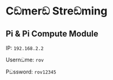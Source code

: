 # Cඞmerඞ Streඞming
## Pi & Pi Compute Module
IP: `192.168.2.2`

Usernඞme: `rov`

Pඞssword: `rov12345`